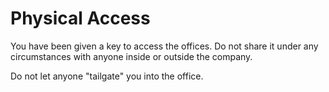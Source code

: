 # Physical Access

You have been given a key to access the offices. Do not share it under any circumstances with anyone inside or outside the company.

Do not let anyone "tailgate" you into the office.
